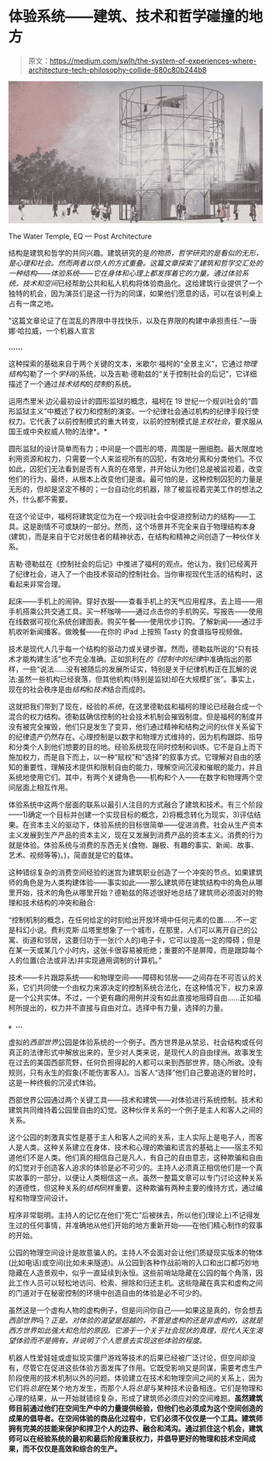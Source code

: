 # 体验系统——建筑、技术和哲学碰撞的地方

> 原文：<https://medium.com/swlh/the-system-of-experiences-where-architecture-tech-philosophy-collide-680c80b244b8>

![](img/325749cb50073d622f72e6bf48275af5.png)

The Water Temple, EQ — Post Architecture

结构是建筑和哲学的共同兴趣。建筑研究的是*的物质，*哲学研究的是看似*的无形，*是心理和社会。然而两者以惊人的方式重叠。这篇文章探索了建筑和哲学交汇处的一种结构——*体验系统*——它在身体和心理上都发挥着它的力量。通过体验系统，*技术*和*空间*已经帮助公共和私人机构将体验商品化。这给建筑行业提供了一个独特的机会，因为演员们是这一行为的同谋，如果他们愿意的话，可以在谈判桌上占有一席之地。

"这篇文章论证了在混乱的界限中寻找快乐，以及在界限的构建中承担责任."—唐娜·哈拉威，一个机器人宣言

**……**

这种探索的基础来自于两个关键的文本，米歇尔·福柯的“全景主义”，它通过*物理* *结构*勾勒了一个*学科*的系统，以及吉勒·德勒兹的“关于控制社会的后记”，它详细描述了一个通过*技术结构*的*控制*的系统。

运用杰里米·边沁最初设计的圆形监狱的概念，福柯在 19 世纪一个规训社会的“圆形监狱主义”中概述了权力和控制的演变。一个纪律社会通过机构的纪律手段行使权力。它代表了以前控制模式的重大转变，以前的控制模式是*主权社会*，要求服从国王或中央权威人物的法律*。*

圆形监狱的设计简单而有力；中间是一个圆形的塔，周围是一圈细胞。最大限度地利用资源和权力，只需要一个人来监视所有的囚犯，有效地分离和分类他们。不仅如此，囚犯们无法看到是否有人真的在塔里，并开始认为他们总是被监视着，改变他们的行为，最终，从根本上改变他们是谁。最可怕的是，这种控制囚犯的力量是无形的，但却是坚定不移的；一台自动化的机器，除了被监视着完美工作的想法之外，什么都不需要。

在这个论证中，福柯将建筑定位为在一个规训社会中促进控制动力的结构——工具。这是剧情不可或缺的一部分。然而，这个场景并不完全来自于物理结构本身(建筑)，而是来自于它对居住者的精神状态，在结构和精神之间创造了一种伙伴关系。

吉勒·德勒兹在《控制社会的后记》中推进了福柯的观点。他认为，我们已经离开了纪律社会，进入了一个由技术驱动的控制社会。当你审视现代生活的结构时，这看起来非常合理。

起床——手机上的闹钟。穿好衣服——查看手机上的天气应用程序。去上班——用手机搭乘公共交通工具。买一杯咖啡——通过点击你的手机购买。写报告——使用在线数据可视化系统创建图表。购买午餐——使用优步订购。了解新闻——通过手机收听新闻播客。做晚餐——在你的 iPad 上按照 Tasty 的食谱指导视频做。

技术是现代人几乎每一个结构的驱动力或关键步骤。然而，德勒兹所说的“只有技术才能构建生活”也不完全准确。正如凯利在*的《控制中的纪律*中准确指出的那样，一些“说法……没有被随后的发展所证实，特别是关于纪律机构正在瓦解的说法:虽然一些机构已经衰落，但其他机构(特别是监狱)却在大规模扩张”。事实上，现在的社会秩序是由*结构*和*技术*结合而成的。

这就把我们带到了现在，经验的*系统*，在这里德勒兹和福柯的理论已经融合成一个混合的权力结构。德勒兹确信控制的社会技术机制会摧毁制度。但是福柯的制度并没有被完全摧毁，他们只是发生了变异，他们通过精神和结构之间的伙伴关系留下的纪律遗产仍然存在。心理控制是以数字和物理方式维持的，因为机构跟踪、指导和分类个人到他们想要的目的地。经验系统现在同时控制和训练。它不是自上而下施加权力，而是自下而上，以一种“赋权”和“选择”的叙事方式。它理解对自由的感知的重要性，理解技术提供和限制自由的能力，理解空间沉浸和催眠的能力，并且系统地使用它们。其中，有两个关键角色——机构和个人——在数字和物理两个空间层面上相互作用。

体验系统中这两个层面的联系以最引人注目的方式融合了建筑和技术。有三个阶段——1)确定一个目标并创建一个实现目标的概念，2)将概念转化为现实，3)评估结果。在资本主义的驱动下，体验系统的目标很简单——促进消费。社会从生产资本主义发展到生产产品的资本主义，现在又发展到消费产品的资本主义。消费的行为就是体验。体验系统与消费的东西无关(食物、蹦极、有趣的事实、新闻、故事、艺术、视频等等)。)，简直就是它的载体。

这种错综复杂的消费空间经验的迷宫为建筑职业创造了一个冲突的节点。如果建筑师的角色是为人类构建体验——事实如此——那么建筑师在建筑结构中的角色从哪里开始，技术的角色从哪里开始？德勒兹的陈述很好地总结了建筑师必须面对的物理和技术结构的冲突和融合:

“控制机制的概念，在任何给定的时刻给出开放环境中任何元素的位置……不一定是科幻小说。费利克斯·瓜塔里想象了一个城市，在那里，人们可以离开自己的公寓、街道和邻居，这要归功于一张(个人的)电子卡，它可以提高一定的障碍；但是在某一天或某几个小时内，这张卡很容易被拒绝；重要的不是屏障，而是跟踪每个人的位置(合法或非法)并实现通用调制的计算机。”

技术——卡片跟踪系统——和物理空间——障碍和邻居——之间存在不可否认的关系，它们共同使一个由权力来源决定的控制系统合法化，在这种情况下，权力来源是一个公共实体。不过，一个更有趣的用例并没有如此直接地阻碍自由……正如福柯所提出的，权力并不直接与自由对立。选择中有力量，选择的力量。

**。…**

虚拟的*西部世界*公园是体验系统的一个例子。西方世界是从禁忌、社会结构或任何真正的法律形式中解放出来的，至少对人类来说，是现代人的自由绿洲。故事发生在过去的美国西部荒野，任何负担得起的人都可以来到西部世界，随心所欲。没有规则，只有永生的假象(不能伤害客人)。当客人“选择”他们自己要追逐的冒险时，这是一种终极的沉浸式体验。

西部世界公园通过两个关键工具——技术和建筑——对体验进行系统控制。技术和建筑共同维持着公园里自由的幻觉。这种伙伴关系的一个例子是主人和客人之间的关系。

这个公园的刺激真实性是基于主人和客人之间的关系，主人实际上是电子人，而客人是人类。这种关系建立在身体、技术和心理的欺骗和谎言的基础上——宿主不知道他们不是人类。他们真的相信自己是凡人，有自己的自由意志，这种欺骗和自由的幻觉对于创造客人追求的体验是必不可少的。主持人必须真正相信他们是一个真实故事的一部分，以便让人类相信这一点。虽然一整篇文章可以专门讨论这种关系的道德性，但这种关系的*结构*同样重要。这种欺骗有两种主要的维持方式，通过编程和物理空间设计。

程序非常聪明。主持人的记忆在他们“死亡”后被抹去，所以他们(理论上)不记得发生过的任何事情，并准确地从他们开始的地方重新开始——在他们精心制作的叙事的开始。

公园的物理空间设计是故意骗人的。主持人不会面对会让他们质疑现实版本的物体(比如电话)或空间(比如未来隧道)。从公园到各种作战前哨的入口和出口都巧妙地隐藏在人造景观中，似乎一直延续到永恒。这些前哨站隐藏在公园的每个角落，因此工作人员可以轻松地访问、检索、擦除和归还主机。这些隐藏在真实和虚构之间的门道对于在秘密控制的环境中创造自由的体验是必不可少的。

虽然这是一个虚构人物的虚构例子，但是问问你自己——如果这是真的，你会想去*西部世界*吗？*正是。对体验的渴望是超越的，不管是虚构的还是非虚构的，这就是西方世界如此强大和危险的原因。它源于一个关于社会现状的真理，现代人天生渴望体验而不是拥有，并说明了个人愿意去实现这些体验的程度。*

机器人性爱娃娃或虚拟现实僵尸游戏等技术的后果已经被广泛讨论，但空间却没有，尽管它在促进这些体验方面发挥了作用。它既受影响又是同谋，需要考虑生产阶段使用的技术机制以外的问题。体验建立在技术和物理空间之间的关系上，因为它们将*总是*在某个地方发生，而那个人将*总是*与某种技术设备相连。它们是物理和心理的结果，从一开始就错综复杂，形成了建筑师必须应对的空间难题。**虽然建筑师目前通过他们在空间生产中的力量提供经验，但他们也必须成为这个空间创造的成果的倡导者。在空间体验的商品化过程中，它们必须不仅仅是一个工具。建筑师拥有完美的技能来保护和捍卫个人的边界、融合和鸿沟。通过抓住这个机会，建筑师可以在经验系统的最初和最后阶段重获权力，并倡导更好的物理和技术空间成果，而不仅仅是高效和综合的生产。**
